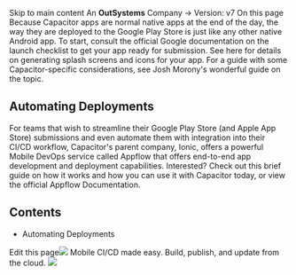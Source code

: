 Skip to main content
An **OutSystems** Company →
Version: v7
On this page
Because Capacitor apps are normal native apps at the end of the day, the way they are deployed to the Google Play Store is just like any other native Android app.
To start, consult the official Google documentation on the launch checklist to get your app ready for submission. See here for details on generating splash screens and icons for your app.
For a guide with some Capacitor-specific considerations, see Josh Morony's wonderful guide on the topic.
## Automating Deployments​
For teams that wish to streamline their Google Play Store (and Apple App Store) submissions and even automate them with integration into their CI/CD workflow, Capacitor's parent company, Ionic, offers a powerful Mobile DevOps service called Appflow that offers end-to-end app development and deployment capabilities.
Interested? Check out this brief guide on how it works and how you can use it with Capacitor today, or view the official Appflow Documentation.
## Contents
  * Automating Deployments


Edit this page![](https://images.prismic.io/ionicframeworkcom/50ede1c5-d69d-4c9d-bf0d-4c9ab7c14724_doc-ad-appflow.png?auto=compress,format&rect=0,0,280,200&w=280&h=200)
Mobile CI/CD made easy. Build, publish, and update from the cloud.
![](https://cdn.bizible.com/ipv?_biz_r=&_biz_h=802059049&_biz_u=ed6d98ad223740ddbf99774ce8c4ab02&_biz_l=https%3A%2F%2Fcapacitorjs.com%2Fdocs%2Fandroid%2Fdeploying-to-google-play&_biz_t=1739811942669&_biz_i=Deploying%20to%20Google%20Play%20%7C%20Capacitor%20Documentation&_biz_n=64&rnd=394228&cdn_o=a&_biz_z=1739811942670)

